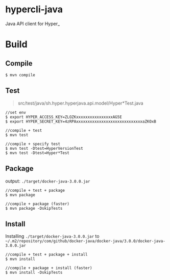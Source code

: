 hypercli-java
=============

Java API client for Hyper_

# Build

## Compile
```
$ mvn compile
```

## Test

> src/test/java/sh.hyper.hyperjava.api.model/Hyper*Test.java

```
//set env
$ export HYPER_ACCESS_KEY=ZLOZKxxxxxxxxxxxxxxxxAG5E
$ export HYPER_SECRET_KEY=4zRPAxxxxxxxxxxxxxxxxxxxxxxxxxxxxxaZKOxB

//compile + test
$ mvn test

//compile + specify test
$ mvn test -Dtest=HyperVersionTest
$ mvn test -Dtest=Hyper*Test
```

## Package

output: `./target/docker-java-3.0.0.jar`

```
//compile + test + package
$ mvn package

//compile + package (faster)
$ mvn package -DskipTests
```

## Install

Installing `./target/docker-java-3.0.0.jar` to `~/.m2/repository/com/github/docker-java/docker-java/3.0.0/docker-java-3.0.0.jar`

```
//compile + test + package + install
$ mvn install

//compile + package + install (faster)
$ mvn install -DskipTests
```

